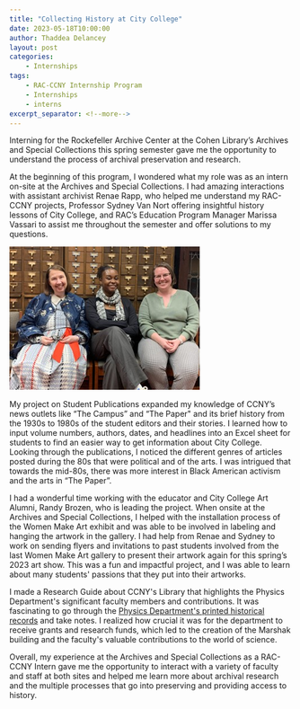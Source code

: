 ```yaml
---
title: "Collecting History at City College"
date: 2023-05-18T10:00:00
author: Thaddea Delancey
layout: post
categories:
    - Internships
tags:
    - RAC-CCNY Internship Program
    - Internships
    - interns
excerpt_separator: <!--more-->
---
```


Interning for the Rockefeller Archive Center at the Cohen Library’s Archives and Special Collections this spring semester gave me the opportunity to understand the process of archival preservation and research. 

<!--more-->

At the beginning of this program, I wondered what my role was as an intern on-site at the Archives and Special Collections. I had amazing interactions with assistant archivist Renae Rapp, who helped me understand my RAC-CCNY projects, Professor Sydney Van Nort offering insightful history lessons of City College, and RAC’s Education Program Manager Marissa Vassari to assist me throughout the semester and offer solutions to my questions.

![Sydney Van Nort, Thaddea Delancey, Renae Rapp](assets/img/2023/05/thaddea-at-ccny-archives.jpg)

My project on Student Publications expanded my knowledge of CCNY’s news outlets like “The Campus” and “The Paper" and its brief history from the 1930s to 1980s of the student editors and their stories. I learned how to input volume numbers, authors, dates, and headlines into an Excel sheet for students to find an easier way to get information about City College. Looking through the publications, I noticed the different genres of articles posted during the 80s that were political and of the arts. I was intrigued that towards the mid-80s, there was more interest in Black American activism and the arts in “The Paper”.

I had a wonderful time working with the educator and City College Art Alumni, Randy Brozen, who is leading the project. When onsite at the Archives and Special Collections, I helped with the installation process of the Women Make Art exhibit and was able to be involved in labeling and hanging the artwork in the gallery. I had help from Renae and Sydney to work on sending flyers and invitations to past students involved from the last Women Make Art gallery to present their artwork again for this spring’s 2023 art show. This was a fun and impactful project, and I was able to learn about many students' passions that they put into their artworks.

I made a Research Guide about CCNY's Library that highlights the Physics Department's significant faculty members and contributions. It was fascinating to go through the [Physics Department's printed historical records](https://library.ccny.cuny.edu/c.php?g=1312832) and take notes. I realized how crucial it was for the department to receive grants and research funds, which led to the creation of the Marshak building and the faculty's valuable contributions to the world of science.

Overall, my experience at the Archives and Special Collections as a RAC-CCNY Intern gave me the opportunity to interact with a variety of faculty and staff at both sites and helped me learn more about archival research and the multiple processes that go into preserving and providing access to history.
